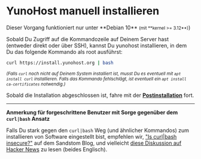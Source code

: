 # YunoHost manuell installieren

<div class="alert alert-info">
Dieser Vorgang funktioniert nur unter **Debian 10** <small>(mit **kernel >= 3.12**)</small>)
</div>

Sobald Du Zugriff auf die Kommandozeile auf Deinem Server hast (entweder direkt oder über SSH), kannst Du yunohost installieren, in dem Du das folgende Kommando als root ausführst:

```bash
curl https://install.yunohost.org | bash
```

<small>*(Falls `curl` noch nicht auf Deinem System installiert ist, musst Du es eventuell mit `apt install curl` installieren. Falls das Kommando fehlschlägt, ist eventuell ein `apt install ca-certificates` notwendig.)*</small>

Sobald die Installation abgeschlossen ist, fahre mit der [**Postinstallation**](/postinstall) fort.

---

**Anmerkung für forgeschrittene Benutzer mit Sorge gegenüber dem `curl|bash` Ansatz**

Falls Du stark gegen den `curl|bash` Weg (und ähnlicher Kommandos) zum installieren von Software eingestellt bist, empfehlen wir, ["Is curl|bash insecure?"](https://sandstorm.io/news/2015-09-24-is-curl-bash-insecure-pgp-verified-install) auf dem Sandstom Blog, und vielleicht [diese Diskussion auf Hacker News](https://news.ycombinator.com/item?id=12766350) zu lesen (beides Englisch).